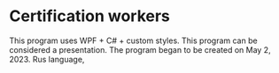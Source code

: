 # Certification workers
This program uses WPF + C# + custom styles. This program can be considered a presentation.
The program began to be created on May 2, 2023.
Rus language, 

